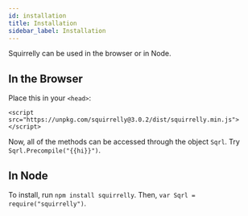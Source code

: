 ```yaml
---
id: installation
title: Installation
sidebar_label: Installation
---
```

Squirrelly can be used in the browser or in Node.
## In the Browser
Place this in your `<head>`:
```
<script src="https://unpkg.com/squirrelly@3.0.2/dist/squirrelly.min.js"></script>
```

Now, all of the methods can be accessed through the object `Sqrl`. Try `Sqrl.Precompile("{{hi}}")`.

## In Node
To install, run `npm install squirrelly`. Then, `var Sqrl = require("squirrelly")`.